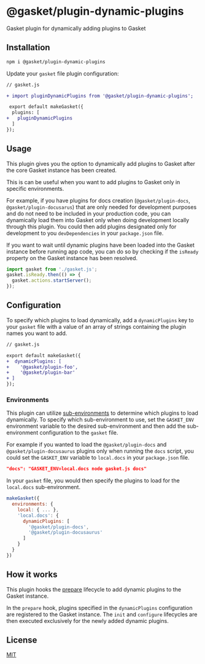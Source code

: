 # @gasket/plugin-dynamic-plugins

Gasket plugin for dynamically adding plugins to Gasket

## Installation

```bash
npm i @gasket/plugin-dynamic-plugins
```

Update your `gasket` file plugin configuration:

```diff
// gasket.js

+ import pluginDynamicPlugins from '@gasket/plugin-dynamic-plugins';

 export default makeGasket({
  plugins: [
+   pluginDynamicPlugins
  ]
});
```

## Usage

This plugin gives you the option to dynamically add plugins to Gasket after the core Gasket instance has been created.

This is can be useful when you want to add plugins to Gasket only in specific environments.

For example, if you have plugins for docs creation (`@gasket/plugin-docs`, `@gasket/plugin-docusarus`) that are only needed for development purposes and do not need to be included in your production code, you can dynamically load them into Gasket only when doing development locally through this plugin. You could then add plugins designated only for development to you `devDependencies` in your `package.json` file.

If you want to wait until dynamic plugins have been loaded into the Gasket instance before running app code, you can do so by checking if the `isReady` property on the Gasket instance has been resolved.

```js
import gasket from './gasket.js';
gasket.isReady.then(() => {
  gasket.actions.startServer();
});
```

## Configuration

To specify which plugins to load dynamically, add a `dynamicPlugins` key to your `gasket` file with a value of an array of strings containing the plugin names you want to add.

```diff
// gasket.js

export default makeGasket({
+  dynamicPlugins: [
+    '@gasket/plugin-foo', 
+    '@gasket/plugin-bar'
+ ]
});
```

### Environments

This plugin can utilize [sub-environments] to determine which plugins to load dynamically. To specify which sub-environment to use, set the `GASKET_ENV` environment variable to the desired sub-environment and then add the sub-environment configuration to the `gasket` file.

For example if you wanted to load the `@gasket/plugin-docs` and `@gasket/plugin-docusaurus` plugins only when running the `docs` script, you could set the `GASKET_ENV` variable to `local.docs` in your `package.json` file.

```json
"docs": "GASKET_ENV=local.docs node gasket.js docs"
```

In your `gasket` file, you would then specify the plugins to load for the `local.docs` sub-environment.

```js
makeGasket({
  environments: {
    local: { ... },
    'local.docs': {
      dynamicPlugins: [
        '@gasket/plugin-docs',
        '@gasket/plugin-docusaurus'
      ]
    }
  }
})
```

## How it works

This plugin hooks the [prepare] lifecycle to add dynamic plugins to the Gasket instance.

In the `prepare` hook, plugins specified in the `dynamicPlugins` configuration are registered to the Gasket instance. The `init` and `configure` lifecycles are then executed exclusively for the newly added dynamic plugins.

## License

[MIT](./LICENSE.md)

[sub-environments]: /docs/configuration.md#environments
[prepare]: /packages/gasket-core/README.md#prepare

